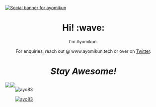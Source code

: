 [![Social banner for ayomikun](https://github.com/ayo83/mikun/blob/main/head%20Profile.JPG)](https://aypomikun.tech)
<h1 align='center'> Hi! :wave:</h1>
<p align='center'>
I'm Ayomikun.
</p>
<p align='center'>For enquiries, reach out @ www.ayomikun.tech or over on <a href="https://twitter.com/Jerry83Tech">Twitter</a>.</p>

<h1 align='center'><i>Stay Awesome!</i></h1>
<div style="display:flex"> 
  <img align="center" src="https://github-readme-stats.vercel.app/api/top-langs/?username=ayo83&layout=compact&theme=dark&count_private=true"/>
  <img src="https://github-readme-stats.vercel.app/api//?username=ayo83&layout=compact&theme=radical&show_icons=true&count_private=true" /> 
<div/>
<p align="left"> <img src="https://komarev.com/ghpvc/?username=ayo83&label=Profile%20views&color=0e75b6&style=flat" alt="ayo83" /> </p>

<p align="left"> <a href="https://github.com/ryo-ma/github-profile-trophy"><img src="https://github-profile-trophy.vercel.app/?username=ayo83" alt="ayo83" /></a> </p>


 

